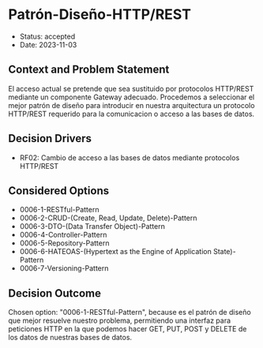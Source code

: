 # Patrón-Diseño-HTTP/REST

* Status: accepted
* Date: 2023-11-03

## Context and Problem Statement

El acceso actual se pretende que sea sustituido por protocolos HTTP/REST mediante un componente Gateway adecuado. Procedemos a seleccionar el mejor patrón de diseño para introducir en nuestra arquitectura un protocolo HTTP/REST requerido para la comunicacion o acceso a las bases de datos.

## Decision Drivers

* RF02: Cambio de acceso a las bases de datos mediante protocolos HTTP/REST

## Considered Options

* 0006-1-RESTful-Pattern
* 0006-2-CRUD-(Create, Read, Update, Delete)-Pattern
* 0006-3-DTO-(Data Transfer Object)-Pattern
* 0006-4-Controller-Pattern
* 0006-5-Repository-Pattern
* 0006-6-HATEOAS-(Hypertext as the Engine of Application State)-Pattern
* 0006-7-Versioning-Pattern

## Decision Outcome

Chosen option: "0006-1-RESTful-Pattern", because es el patrón de diseño que mejor resuelve nuestro problema, permitiendo una interfaz para peticiones HTTP en la que podemos hacer GET, PUT, POST y DELETE de los datos de nuestras bases de datos.
